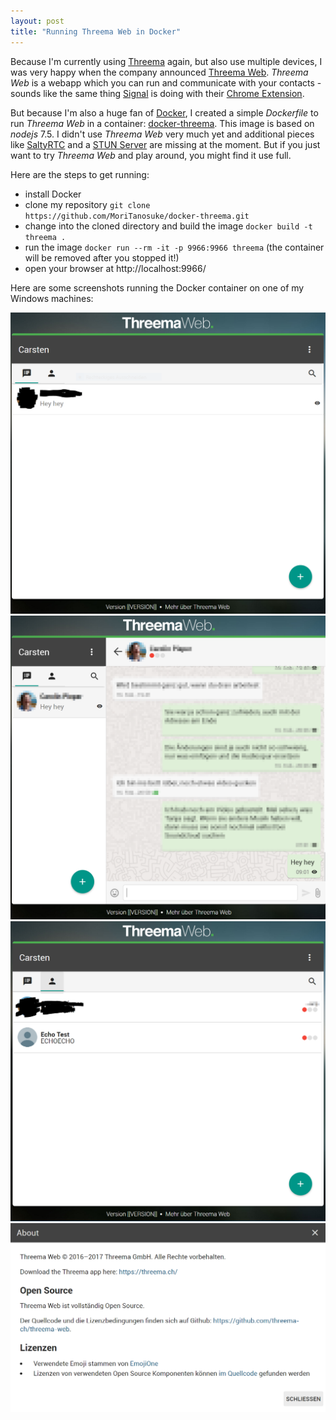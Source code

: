 ```yaml
---
layout: post
title: "Running Threema Web in Docker"
---
```

Because I'm currently using [Threema][0] again, but also use multiple devices, I was very happy when the company announced [Threema Web][1]. *Threema Web* is a webapp which you can run and communicate with your contacts - sounds like the same thing [Signal][2] is doing with their [Chrome Extension][3].

But because I'm also a huge fan of [Docker][4], I created a simple *Dockerfile* to run *Threema Web* in a container: [docker-threema][5]. This image is based on *nodejs* 7.5. I didn't use *Threema Web* very much yet and additional pieces like [SaltyRTC][6] and a [STUN Server][7] are missing at the moment. But if you just want to try *Threema Web* and play around, you might find it use full.

Here are the steps to get running:

  * install Docker
  * clone my repository `git clone https://github.com/MoriTanosuke/docker-threema.git`
  * change into the cloned directory and build the image `docker build -t threema .`
  * run the image `docker run --rm -it -p 9966:9966 threema` (the container will be removed after you stopped it!)
  * open your browser at http://localhost:9966/

Here are some screenshots running the Docker container on one of my Windows machines:

![Screenshot von Threema Web](/images/threema1.PNG)
![Screenshot von Threema Web](/images/threema2.PNG)
![Screenshot von Threema Web](/images/threema3.PNG)
![Screenshot von Threema Web](/images/threema4.PNG)


[0]: https://threema.ch/
[1]: https://threema.ch/de/blog/posts/threema-web-ist-da
[2]: https://play.google.com/store/apps/details?id=org.thoughtcrime.securesms&hl=de
[3]: https://whispersystems.org/blog/signal-desktop/
[4]: https://www.docker.com/
[5]: https://hub.docker.com/r/moritanosuke/docker-threema/
[6]: https://saltyrtc.org/
[7]: https://en.wikipedia.org/wiki/STUN
